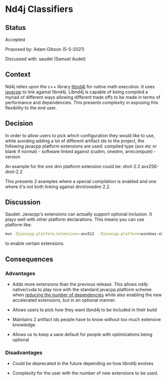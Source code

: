 # Nd4j Classifiers

## Status
Accepted

Proposed by: Adam Gibson (5-5-2021)

Discussed with: saudet  (Samuel Audet)

## Context
Nd4j relies upon the c++ library [libnd4j](../libnd4j) for native math execution.
It uses [javacpp](https://github.com/bytedeco/javacpp) to link against 
libnd4j. Libnd4j is capable of being compiled a myriad of different ways allowing different trade offs to be made
in terms of performance and dependencies. This presents complexity in exposing this flexibility to the end user.



## Decision

In order to allow users to pick which configuration they would like to use, while avoiding adding a lot of different artifact
ids to the project, the following javacpp platform extensions are used:
compiled type (avx etc or blank if normal) - software linked against (cudnn, onednn, armcompute) - version 


An example for the one dnn platform extension could be:
dnnl-2.2
avx256-dnnl-2.2

This presents 2 examples where a special compilation is enabled and one where it's not
both linking against dnnl/onednn 2.2.


## Discussion

Saudet: Javacpp's extensions can actually support optional
inclusion. It plays well with other platform declarations.
This means you can use platform like:
```bash
mvn -Djavacpp.platform.extension=-avx512  -Djavacpp.platform=windows-x86_64 clean ...
```

to enable certain extensions.

## Consequences
### Advantages
* Adds more extensions than the previous release. This allows nd4j-native/cuda to play nice
with the standard javacpp.platform scheme when [reducing the number of dependencies](https://github.com/bytedeco/javacpp-presets/wiki/Reducing-the-Number-of-Dependencies)
  while also enabling the new accelerated extensions, but in an optional manner.
  
* Allows users to pick how they want libnd4j to be included in their build

* Maintains 2 artifact ids people have to know without too much extensive knowledge.

* Allows us to keep a sane default for people with optimizations being optional


### Disadvantages

* Could be deprecated in the future depending on how libnd4j evolves

* Complexity for the user with the number of new extensions to be used.



